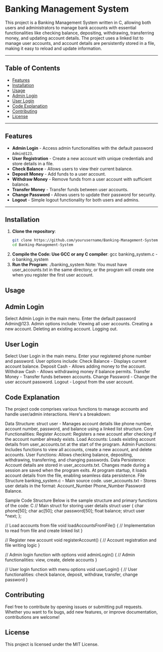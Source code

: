 # Banking Management System

This project is a Banking Management System written in C, allowing both users and administrators to manage bank accounts with essential functionalities like checking balance, depositing, withdrawing, transferring money, and updating account details. The project uses a linked list to manage user accounts, and account details are persistently stored in a file, making it easy to reload and update information.

---

## Table of Contents
- [Features](#features)
- [Installation](#installation)
- [Usage](#usage)
- [Admin Login](#admin-login)
- [User Login](#user-login)
- [Code Explanation](#code-explanation)
- [Contributing](#contributing)
- [License](#license)

---

## Features

- **Admin Login** - Access admin functionalities with the default password `Admin@123`.
- **User Registration** - Create a new account with unique credentials and store details in a file.
- **Check Balance** - Allows users to view their current balance.
- **Deposit Money** - Add funds to a user account.
- **Withdraw Money** - Remove funds from a user account with sufficient balance.
- **Transfer Money** - Transfer funds between user accounts.
- **Change Password** - Allows users to update their password for security.
- **Logout** - Simple logout functionality for both users and admins.

---

## Installation

1. **Clone the repository**:
   ```bash
   git clone https://github.com/yourusername/Banking-Management-System.git
   cd Banking-Management-System
2. **Compile the Code: Use GCC or any C compiler**:
   gcc banking_system.c -o banking_system
3. **Run the Program**:
   ./banking_system
Note: You must have user_accounts.txt in the same directory, or the program will create one when you register the first user account.

## Usage
## Admin Login
Select Admin Login in the main menu.
Enter the default password Admin@123.
Admin options include:
Viewing all user accounts.
Creating a new account.
Deleting an existing account.
Logging out.

## User Login
Select User Login in the main menu.
Enter your registered phone number and password.
User options include:
Check Balance - Displays current account balance.
Deposit Cash - Allows adding money to the account.
Withdraw Cash - Allows withdrawing money if balance permits.
Transfer Money - Transfer funds between accounts.
Change Password - Change the user account password.
Logout - Logout from the user account.

## Code Explanation
The project code comprises various functions to manage accounts and handle user/admin interactions. Here's a breakdown:

Data Structure: struct user - Manages account details like phone number, account number, password, and balance using a linked list structure.
Core Functionalities:
Register Account: Registers a new account after checking if the account number already exists.
Load Accounts: Loads existing account details from user_accounts.txt at the start of the program.
Admin Functions: Includes functions to view all accounts, create a new account, and delete accounts.
User Functions: Allows checking balance, depositing, withdrawing, transferring, and changing passwords.
Data Persistence:
Account details are stored in user_accounts.txt. Changes made during a session are saved when the program exits.
At program startup, it loads account details from the file, enabling seamless data persistence.
File Structure
banking_system.c - Main source code.
user_accounts.txt - Stores user details in the format: Account_Number Phone_Number Password Balance.


Sample Code Structure
Below is the sample structure and primary functions of the code:
C 
// Main struct for storing user details
struct user {
    char phone[50];
    char ac[50];
    char password[50];
    float balance;
    struct user *next;
};

// Load accounts from file
void loadAccountsFromFile() {
    // Implementation to read from file and create linked list
}

// Register new account
void registerAccount() {
    // Account registration and file writing logic
}

// Admin login function with options
void adminLogin() {
    // Admin functionalities: view, create, delete accounts
}

// User login function with menu options
void userLogin() {
    // User functionalities: check balance, deposit, withdraw, transfer, change password
}

## Contributing
Feel free to contribute by opening issues or submitting pull requests. Whether you want to fix bugs, add new features, or improve documentation, contributions are welcome!

## License
This project is licensed under the MIT License.
